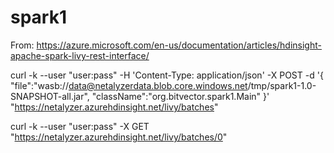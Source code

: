 # spark1

From:  https://azure.microsoft.com/en-us/documentation/articles/hdinsight-apache-spark-livy-rest-interface/

curl -k --user "user:pass" -H 'Content-Type: application/json' -X POST -d '{ "file":"wasb://data@netalyzerdata.blob.core.windows.net/tmp/spark1-1.0-SNAPSHOT-all.jar", "className":"org.bitvector.spark1.Main" }' "https://netalyzer.azurehdinsight.net/livy/batches"

curl -k --user "user:pass" -X GET "https://netalyzer.azurehdinsight.net/livy/batches/0"
